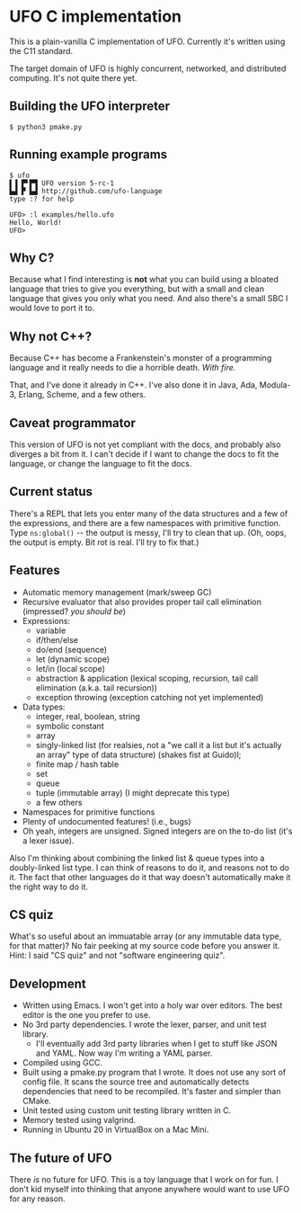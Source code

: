 # UFO C implementation

This is a plain-vanilla C implementation of UFO. Currently it's written using the C11 standard.

The target domain of UFO is highly concurrent, networked, and distributed computing. It's not quite there yet.

## Building the UFO interpreter

```
$ python3 pmake.py
```

## Running example programs

```
$ ufo
▌▐ ▛▘▛▜ UFO version 5-rc-1
▙▟ ▛ ▙▟ http://github.com/ufo-language
type :? for help

UFO> :l examples/hello.ufo
Hello, World!
UFO> 
```

## Why C?

Because what I find interesting is **not** what you can build using a bloated language that tries to give you everything, but with a small and clean language that gives you only what you need. And also there's a small SBC I would love to port it to.

## Why not C++?

Because C++ has become a Frankenstein's monster of a programming language and it really needs to die a horrible death. *With fire.*

That, and I've done it already in C++. I've also done it in Java, Ada, Modula-3, Erlang, Scheme, and a few others.

## Caveat programmator

This version of UFO is not yet compliant with the docs, and probably also diverges a bit from it. I can't decide if I want to change the docs to fit the language, or change the language to fit the docs.

## Current status

There's a REPL that lets you enter many of the data structures and a few of the expressions, and there are a few namespaces with primitive function. Type `ns:global()` -- the output is messy, I'll try to clean that up. (Oh, oops, the output is empty. Bit rot is real. I'll try to fix that.)

## Features

* Automatic memory management (mark/sweep GC)
* Recursive evaluator that also provides proper tail call elimination (impressed? *you should be*)
* Expressions:
  * variable
  * if/then/else
  * do/end (sequence)
  * let (dynamic scope)
  * let/in (local scope)
  * abstraction & application (lexical scoping, recursion, tail call elimination (a.k.a. tail recursion))
  * exception throwing (exception catching not yet implemented)
* Data types:
  * integer, real, boolean, string
  * symbolic constant
  * array
  * singly-linked list (for realsies, not a "we call it a list but it's actually an array" type of data structure) (shakes fist at Guido)l;
  * finite map / hash table
  * set
  * queue
  * tuple (immutable array) (I might deprecate this type)
  * a few others
* Namespaces for primitive functions
* Plenty of undocumented features! (i.e., bugs)
* Oh yeah, integers are unsigned. Signed integers are on the to-do list (it's a lexer issue).

Also I'm thinking about combining the linked list & queue types into a doubly-linked list type. I can think of reasons to do it, and reasons not to do it. The fact that other languages do it that way doesn't automatically make it the right way to do it.

## CS quiz

What's so useful about an immuatable array (or any immutable data type, for that matter)? No fair peeking at my source code before you answer it. Hint: I said "CS quiz" and not "software engineering quiz".

## Development

* Written using Emacs. I won't get into a holy war over editors. The best editor is the one you prefer to use.
* No 3rd party dependencies. I wrote the lexer, parser, and unit test library.
  * I'll eventually add 3rd party libraries when I get to stuff like JSON and YAML. Now way I'm writing a YAML parser.
* Compiled using GCC.
* Built using a pmake.py program that I wrote. It does not use any sort of config file. It scans the source tree and automatically detects dependencies that need to be recompiled. It's faster and simpler than CMake.
* Unit tested using custom unit testing library written in C.
* Memory tested using valgrind.
* Running in Ubuntu 20 in VirtualBox on a Mac Mini.

## The future of UFO

There *is* no future for UFO. This is a toy language that I work on for fun. I don't kid myself into thinking that anyone anywhere would want to use UFO for any reason.
